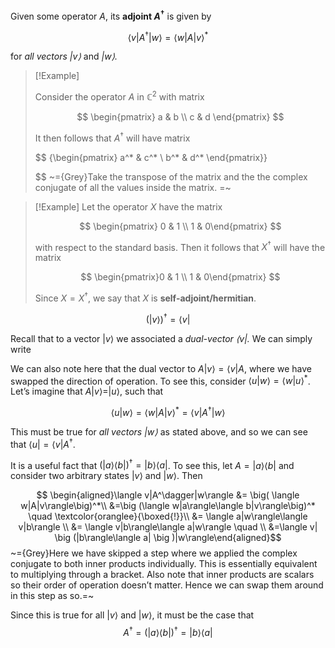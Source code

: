 Given some operator $A$, its **adjoint $A^\dagger$** is given by

$$ \langle v| A^\dagger|w\rangle=\langle w|A|v\rangle^* $$

for _all vectors $|v\rangle$_ and _$|w\rangle$._


> [!Example]
> 
> Consider the operator $A$ in $\mathbb{C} ^2$ with matrix
> 
> $$ \begin{pmatrix} a & b \\ c & d \end{pmatrix} $$
> 
> It then follows that $A^\dagger$ will have matrix
> 
> $$ {\begin{pmatrix} a^* & c^* \\ b^* & d^* \end{pmatrix}}
> 
> $$
> ~={Grey}Take the transpose of the matrix and the the complex conjugate of all the values inside the matrix. =~



> [!Example]
> Let the operator $X$ have the matrix
> 
> $$ \begin{pmatrix} 0 & 1 \\ 1 & 0\end{pmatrix} $$
> 
> with respect to the standard basis. Then it follows that $X^\dagger$ will have the matrix
> 
> $$ \begin{pmatrix}0 & 1 \\ 1 & 0\end{pmatrix} $$
> 
> Since $X=X^\dagger$, we say that $X$ is **self-adjoint/hermitian**.
> 



$$ \big (|v\rangle\big )^\dagger=\langle v| $$

Recall that to a vector $|v\rangle$ we associated a _dual-vector $\langle v|$._ We can simply write

We can also note here that the dual vector to $A|v\rangle=\langle v|A$, where we have swapped the direction of operation. To see this, consider $\langle u|w\rangle=\langle w|u\rangle^*$. Let’s imagine that $A|v\rangle=|u\rangle$, such that

$$ \langle u|w\rangle=\langle w|A|v\rangle^*=\langle v|A^\dagger|w\rangle $$

This must be true for _all vectors $|w\rangle$_ as stated above, and so we can see that $\langle u|=\langle v|A^\dagger$.

It is a useful fact that $\big (|a\rangle\langle b|\big )^\dagger=|b\rangle\langle a|$. To see this, let $A=|a\rangle \langle b|$ and consider two arbitrary states $|v\rangle$ and $|w\rangle$. Then

$$ \begin{aligned}\langle v|A^\dagger|w\rangle &= \big( \langle w|A|v\rangle\big)^*\\ &=\big (\langle w|a\rangle\langle b|v\rangle\big)^* \quad \textcolor{oranglee}{\boxed{!}}\\ &= \langle a|w\rangle\langle v|b\rangle \\ &= \langle v|b\rangle\langle a|w\rangle \quad \\ &=\langle v| \big (|b\rangle\langle a| \big )|w\rangle\end{aligned}$$
~={Grey}Here we have skipped a step where we applied the complex conjugate to both inner products individually. This is essentially equivalent to multiplying through a bracket. Also note that inner products are scalars so their order of operation doesn’t matter. Hence we can swap them around in this step as so.=~

Since this is true for all $|v\rangle$ and $|w\rangle$, it must be the case that
$$
A^\dagger=\big (|a\rangle\langle b|\big )^\dagger=|b\rangle\langle a|
$$